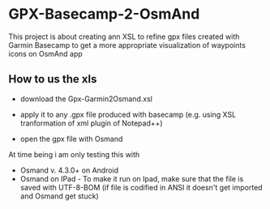 # GPX-Basecamp-2-OsmAnd
This project is about creating ann XSL to refine gpx files created with Garmin Basecamp to get a more appropriate visualization of waypoints icons on OsmAnd app

## How to us the xls

- download the Gpx-Garmin2Osmand.xsl

- apply it to any .gpx file produced with basecamp (e.g. using XSL tranformation of xml plugin of Notepad++)

- open the gpx file with Osmand


At time being i am only testing this with 
- Osmand v. 4.3.0+ on Android 
- Osmand on IPad - To make it run on Ipad, make sure that the file is saved with UTF-8-BOM (if file is codified in ANSI it doesn't get imported and Osmand get stuck)
